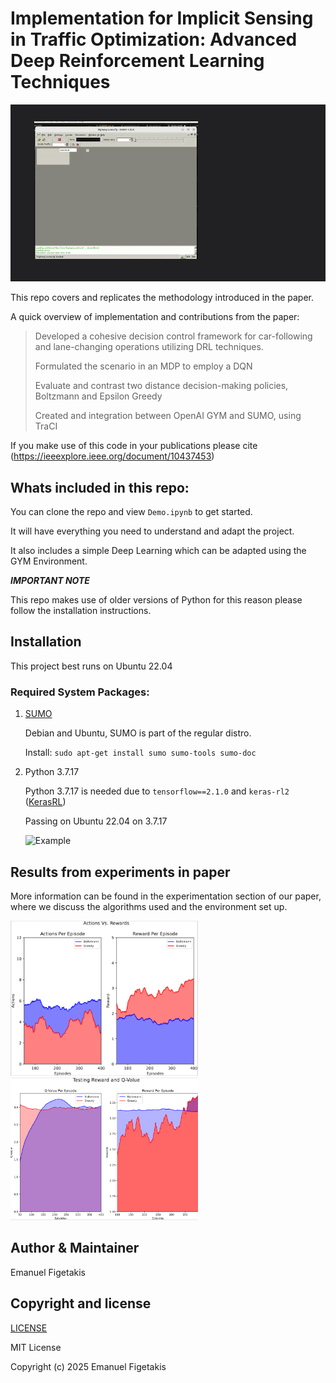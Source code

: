 # Implementation for Implicit Sensing in Traffic Optimization: Advanced Deep Reinforcement Learning Techniques

<img src="DemoGiF.gif" alt="drawing" width="800">


This repo covers and replicates the methodology introduced in the paper. 

A quick overview of implementation and contributions from the paper:

> Developed a cohesive decision control framework for car-following and lane-changing operations utilizing DRL techniques.
> 
> Formulated the scenario in an MDP to employ a DQN
>
> Evaluate and contrast two distance decision-making policies, Boltzmann and Epsilon Greedy
>
> Created and integration between OpenAI GYM and SUMO, using TraCI

If you make use of this code in your publications please cite (https://ieeexplore.ieee.org/document/10437453)


## Whats included in this repo:

You can clone the repo and view ```Demo.ipynb``` to get started. 

It will have everything you need to understand and adapt the project.

It also includes a simple Deep Learning which can be adapted using the GYM Environment.

***IMPORTANT NOTE*** 

This repo makes use of older versions of Python for this reason please follow the installation instructions.

## Installation

This project best runs on Ubuntu 22.04

### Required System Packages:

1. [SUMO](https://sumo.dlr.de/docs/index.html) 

    Debian and Ubuntu, SUMO is part of the regular distro. 
    
    Install: ```sudo apt-get install sumo sumo-tools sumo-doc```

2. Python 3.7.17 
    
    Python 3.7.17 is needed due to ```tensorflow==2.1.0``` and ```keras-rl2``` ([KerasRL](https://github.com/inarikami/keras-rl2))

    Passing on Ubuntu 22.04 on 3.7.17
    
    ![Example](https://github.com/EPFigetakis/Implicit-Sensing-Traffic/actions/workflows/ci.yml/badge.svg)



## Results from experiments in paper

More information can be found in the experimentation section of our paper, where we discuss the algorithms used and the environment set up.

<img src="ActionsRewards.png" alt="drawing" width="300"/>  <img src="TestingReward.png" alt="drawing" width="300"/>

## Author & Maintainer

Emanuel Figetakis

## Copyright and license

[LICENSE](LICENSE)

MIT License

Copyright (c) 2025 Emanuel Figetakis

